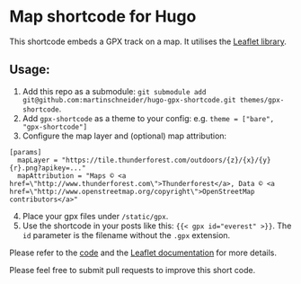 # Map shortcode for Hugo

This shortcode embeds a GPX track on a map. It utilises the [Leaflet library](https://leafletjs.com).

## Usage:

1. Add this repo as a submodule: `git submodule add git@github.com:martinschneider/hugo-gpx-shortcode.git themes/gpx-shortcode`.
2. Add `gpx-shortcode` as a theme to your config: e.g. `theme = ["bare", "gpx-shortcode"]`
3. Configure the map layer and (optional) map attribution:

```
[params]
  mapLayer = "https://tile.thunderforest.com/outdoors/{z}/{x}/{y}{r}.png?apikey=..."
  mapAttribution = "Maps © <a href=\"http://www.thunderforest.com\">Thunderforest</a>, Data © <a href=\"http://www.openstreetmap.org/copyright\">OpenStreetMap contributors</a>"
```

4. Place your gpx files under `/static/gpx`.
5. Use the shortcode in your posts like this: `{{< gpx id="everest" >}}`. The `id` parameter is the filename without the `.gpx` extension.

Please refer to the [code](layouts/shortcodes/gpx.html) and the [Leaflet documentation](https://leafletjs.com/) for more details.

Please feel free to submit pull requests to improve this short code.